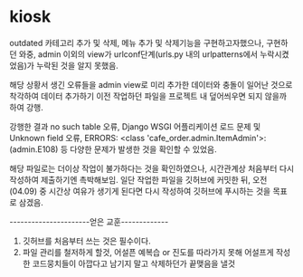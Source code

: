# kiosk
outdated
카테고리 추가 및 삭제, 메뉴 추가 및 삭제기능을 구현하고자했으나, 구현하던 와중, admin 이외의 view가 urlconf단계(urls.py 내의 urlpatterns에서 누락시켰었음)가 누락된 것을 알지 못했음.


해당 상황서 생긴 오류들을 admin view로 미리 추가한 데이터와 충돌이 일어난 것으로 착각하여 데이터 추가하기 이전 작업하던 파일을 프로젝트 내 덮어씌우면 되지 않을까 하여 강행.


강행한 결과 no such table 오류, Django WSGI 어플리케이션 로드 문제 및 Unknown field 오류, ERRORS:
<class 'cafe_order.admin.ItemAdmin'>: (admin.E108) 등 다양한 문제가 발생한 것을 확인할 수 있었음.


해당 파일로는 더이상 작업이 불가하다는 것을 확인하였으나, 시간관계상 처음부터 다시 작성하여 제출하기엔 촉박해보임.
일단 작업한 파일을 깃허브에 커밋한 뒤, 오전(04.09) 중 시간상 여유가 생기게 된다면 다시 작성하여 깃허브에 푸시하는 것을 목표로 삼겠음.


----------------------얻은 교훈-------------
1. 깃허브를 처음부터 쓰는 것은 필수이다.
2. 파일 관리를 철저하게 할것, 어설픈 예복습 or 진도를 따라가지 못해 어설프게 작성한 코드뭉치들이 아깝다고 남기지 말고 삭제하던가 끝맺음을 낼것
